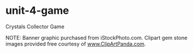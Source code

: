 # unit-4-game
Crystals Collector Game



NOTE: Banner graphic purchased from iStockPhoto.com.  Clipart gem stone images provided free courtesy of www.ClipArtPanda.com.
